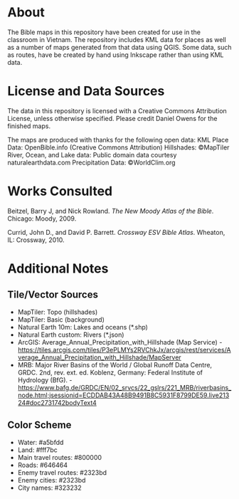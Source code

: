 # About

The Bible maps in this repository have been created for use in the classroom in Vietnam. The repository includes KML data for places as well as a number of maps generated from that data using QGIS. Some data, such as routes, have be created by hand using Inkscape rather than using KML data.

# License and Data Sources

The data in this repository is licensed with a Creative Commons Attribution License, unless otherwise specified. Please credit Daniel Owens for the finished maps.

The maps are produced with thanks for the following open data: 
KML Place Data: OpenBible.info (Creative Commons Attribution)
Hillshades: ©MapTiler
River, Ocean, and Lake data: Public domain data courtesy naturalearthdata.com
Precipitation Data: ©WorldClim.org

# Works Consulted

Beitzel, Barry J, and Nick Rowland. *The New Moody Atlas of the Bible*. Chicago: Moody, 2009.

Currid, John D., and David P. Barrett. *Crossway ESV Bible Atlas*. Wheaton, IL: Crossway, 2010.

# Additional Notes

## Tile/Vector Sources
- MapTiler: Topo (hillshades)
- MapTiler: Basic (background)
- Natural Earth 10m: Lakes and oceans (*.shp)
- Natural Earth custom: Rivers (*.json)
- ArcGIS: Average_Annual_Precipitation_with_Hillshade (Map Service) - https://tiles.arcgis.com/tiles/P3ePLMYs2RVChkJx/arcgis/rest/services/Average_Annual_Precipitation_with_Hillshade/MapServer
- MRB: Major River Basins of the World / Global Runoff Data Centre, GRDC. 2nd, rev. ext. ed. Koblenz, Germany: Federal Institute of Hydrology (BfG). - https://www.bafg.de/GRDC/EN/02_srvcs/22_gslrs/221_MRB/riverbasins_node.html;jsessionid=ECDDAB43A48B9491B8C5931F8799DE59.live21324#doc2731742bodyText4

## Color Scheme

- Water: #a5bfdd
- Land: #fff7bc
- Main travel routes: #800000
- Roads: #646464
- Enemy travel routes: #2323bd
- Enemy cities: #2323bd 
- City names: #323232
